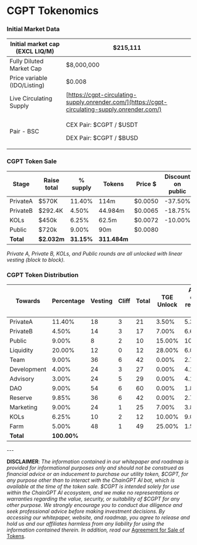 # CGPT Tokenomics

###

### **Initial Market Data**

| Initial market cap (EXCL LIQ/M) | $215,111                                                                                       |
| ------------------------------- | ---------------------------------------------------------------------------------------------- |
| Fully Diluted Market Cap        | $8,000,000                                                                                     |
| Price variable (IDO/Listing)    | $0.008                                                                                         |
| Live Circulating Supply         | [https://cgpt-circulating-supply.onrender.com/](https://cgpt-circulating-supply.onrender.com/) |
| Pair - BSC                      | <p>CEX Pair: $CGPT / $USDT</p><p>DEX Pair: $CGPT / $BUSD</p>                                   |

### **CGPT Token Sale**

<table><thead><tr><th width="124">Stage</th><th width="107">Raise total</th><th>% supply</th><th width="117">Tokens</th><th width="100">Price $</th><th>Discount on public</th><th width="121">TGE Unlock</th><th>TGE Tokens</th></tr></thead><tbody><tr><td>PrivateA</td><td>$570K</td><td>11.40%</td><td>114m</td><td>$0.0050</td><td>-37.50%</td><td>3.50%</td><td>3.99m</td></tr><tr><td>PrivateB</td><td>$292.4K</td><td>4.50%</td><td>44.984m</td><td>$0.0065</td><td>-18.75%</td><td>7.00%</td><td>3.148m</td></tr><tr><td>KOLs</td><td>$450k</td><td>6.25%</td><td>62.5m</td><td>$0.0072</td><td>-10.00%</td><td>10.00%</td><td>6.25m</td></tr><tr><td>Public</td><td>$720k</td><td>9.00%</td><td>90m</td><td>$0.0080</td><td></td><td>15.00%</td><td>13.5m</td></tr><tr><td><strong>Total</strong></td><td><strong>$2.032m</strong></td><td><strong>31.15%</strong></td><td><strong>311.484m</strong></td><td></td><td></td><td></td><td><strong>26.888m</strong></td></tr></tbody></table>

_Private A, Private B, KOLs, and Public rounds are all unlocked with linear vesting (block to block)._

### CGPT Token Distribution

<table><thead><tr><th width="159">Towards</th><th width="125">Percentage</th><th width="91">Vesting</th><th width="71">Cliff</th><th width="78">Total</th><th width="90">TGE Unlock</th><th width="108">After cliff release PM</th><th width="116">Cliff / Total</th><th width="113">% of all PM</th><th width="164">AVG released PM</th><th width="210">TGE-Tokens Release</th><th>Initial market cap</th></tr></thead><tbody><tr><td>PrivateA</td><td>11.40%</td><td>18</td><td>3</td><td>21</td><td>3.50%</td><td>5.36%</td><td>0.40%</td><td>0.61%</td><td>6,111,666.67</td><td>3.99m</td><td>$31.9k</td></tr><tr><td>PrivateB</td><td>4.50%</td><td>14</td><td>3</td><td>17</td><td>7.00%</td><td>6.64%</td><td>0.31%</td><td>0.30%</td><td>2,988,263.74</td><td>3.148m</td><td>$25.191k</td></tr><tr><td>Public</td><td>9.00%</td><td>8</td><td>2</td><td>10</td><td>15.00%</td><td>10.63%</td><td>1.35%</td><td>0.96%</td><td>9,562,500.00</td><td>13.5m</td><td>$108k</td></tr><tr><td>Liquidity</td><td>20.00%</td><td>12</td><td>0</td><td>12</td><td>28.00%</td><td>6.0%</td><td>5.6%</td><td>1.20%</td><td>12,000,000.00</td><td>56m</td><td>$448k</td></tr><tr><td>Team</td><td>9.00%</td><td>36</td><td>6</td><td>42</td><td>0.00%</td><td>2.78%</td><td>0.00%</td><td>0.25%</td><td>2,500,000.00</td><td>0.00</td><td>$0.00</td></tr><tr><td>Development</td><td>4.00%</td><td>24</td><td>3</td><td>27</td><td>0.00%</td><td>4.17%</td><td>0.00%</td><td>0.17%</td><td>1,666,666.67</td><td>0.00</td><td>$0.00</td></tr><tr><td>Advisory</td><td>3.00%</td><td>24</td><td>5</td><td>29</td><td>0.00%</td><td>4.17%</td><td>0.00%</td><td>0.13%</td><td>1,250,000.00</td><td>0.00</td><td>$0.00</td></tr><tr><td>DAO</td><td>9.00%</td><td>54</td><td>6</td><td>60</td><td>0.00%</td><td>1.85%</td><td>0.00%</td><td>0.17%</td><td>1,666,666.67</td><td>0.00</td><td>$0.00</td></tr><tr><td>Reserve</td><td>9.85%</td><td>36</td><td>6</td><td>42</td><td>0.00%</td><td>2.78%</td><td>0.00%</td><td>0.27%</td><td>2,736,000.00</td><td>0.00</td><td>$0.00</td></tr><tr><td>Marketing</td><td>9.00%</td><td>24</td><td>1</td><td>25</td><td>7.00%</td><td>3.88%</td><td>0.63%</td><td>0.35%</td><td>3,487,500.00</td><td>6.3m</td><td>$50.4</td></tr><tr><td>KOLs</td><td>6.25%</td><td>10</td><td>2</td><td>12</td><td>10.00%</td><td>9.00%</td><td>0.63%</td><td>0.56%</td><td>5,625,000.00</td><td>6.25m</td><td>$50k</td></tr><tr><td>Farm</td><td>5.00%</td><td>48</td><td>1</td><td>49</td><td>25.00%</td><td>1.58%</td><td>0.00%</td><td>0.08%</td><td>781,250</td><td>12.5M</td><td>$100K</td></tr><tr><td><strong>Total</strong></td><td><strong>100.00%</strong></td><td></td><td></td><td></td><td></td><td></td><td></td><td><strong>5.05%</strong></td><td><strong>50,375,624.85m</strong></td><td><strong>101,688,923.08m</strong></td><td><strong>$813.5K</strong></td></tr></tbody></table>

\---

**DISCLAIMER**: _The information contained in our whitepaper and roadmap is provided for informational purposes only and should not be construed as financial advice or an inducement to purchase our utility token, $CGPT, for any purpose other than to interact with the ChainGPT AI bot, which is available at the time of the token sale. $CGPT is intended solely for use within the ChainGPT AI ecosystem, and we make no representations or warranties regarding the value, security, or suitability of $CGPT for any other purpose. We strongly encourage you to conduct due diligence and seek professional advice before making investment decisions. By accessing our whitepaper, website, and roadmap, you agree to release and hold us and our affiliates harmless from any liability for using the information contained therein.  In addition, read our_ [Agreement for Sale of Tokens](https://www.chaingpt.org/licences).
